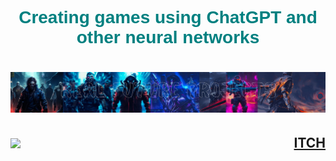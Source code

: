 <h1 align="center" style="color: #008080; font-family: 'Arial', sans-serif; font-weight: bold;">
  Creating games using ChatGPT and other neural networks
</h1>
<h1 align="center">
  <img src="https://raw.githubusercontent.com/GodOfSparta/GodOfSparta/main/RealFutureProjects_Banner_2.jpg">
</h1>
<h2 align="center">
  <div style="display: flex; justify-content: space-between; align-items: center;">
    <img src="https://media.giphy.com/media/v1.Y2lkPTc5MGI3NjExZWZ2ZHh4MWp3Z3hqdDVybXEzb2plOGw3eDB3ZjVndnlubHZyd2NucCZlcD12MV9pbnRlcm5hbF9naWZfYnlfaWQmY3Q9Zw/gh0RRgkTXedvF0pDc0/giphy.gif" width="100"/>
    <a href="https://xcomer1989.itch.io/">ITCH</a>
  </div>
</h2>
